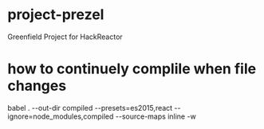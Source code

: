 # project-prezel
Greenfield Project for HackReactor

# how to continuely complile when file changes
babel . --out-dir compiled --presets=es2015,react --ignore=node_modules,compiled --source-maps inline -w
